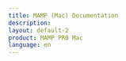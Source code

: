 ```yaml
---
title: MAMP (Mac) Documentation
description: 
layout: default-2
product: MAMP PRO Mac
language: en
---
```

